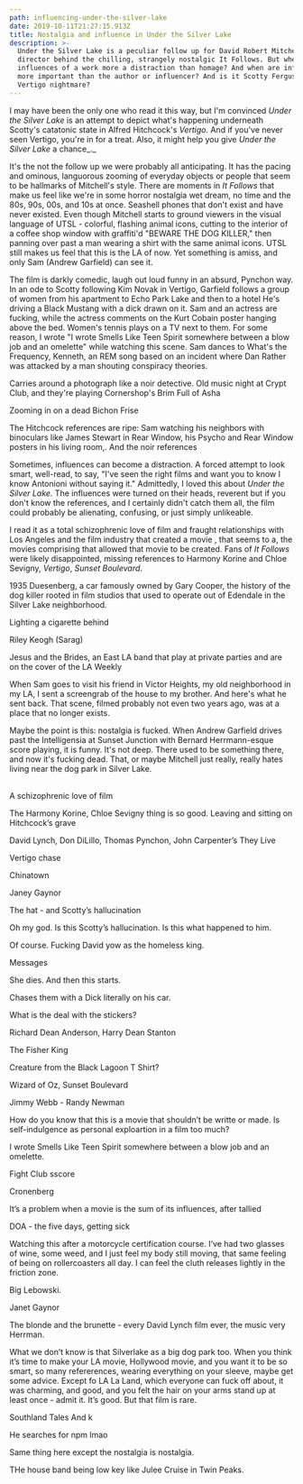 ```yaml
---
path: influencing-under-the-silver-lake
date: 2019-10-11T21:27:15.913Z
title: Nostalgia and influence in Under the Silver Lake
description: >-
  Under the Silver Lake is a peculiar follow up for David Robert Mitchell, the
  director behind the chilling, strangely nostalgic It Follows. But when are the
  influences of a work more a distraction than homage? And when are influences
  more important than the author or influencer? And is it Scotty Ferguson's
  Vertigo nightmare?
---
```

I may have been the only one who read it this way, but I'm convinced _Under the Silver Lake_ is an attempt to depict what's happening underneath Scotty's catatonic state in Alfred Hitchcock's _Vertigo._ And if you've never seen Vertigo, you're in for a treat. Also, it might help you give _Under the Silver Lake_ a chance_._

It's the not the follow up we were probably all anticipating. It has the pacing and ominous, languorous zooming of everyday objects or people that seem to be hallmarks of Mitchell's style. There are moments in _It Follows_ that make us feel like we're in some horror nostalgia wet dream, no time and the 80s, 90s, 00s, and 10s at once. Seashell phones that don't exist and have never existed. Even though Mitchell starts to ground viewers in the visual language of UTSL - colorful, flashing animal icons, cutting to the interior of a coffee shop window with graffiti'd "BEWARE THE DOG KILLER," then panning over past a man wearing a shirt with the same animal icons. UTSL still makes us feel that this is the LA of now. Yet something is amiss, and only Sam (Andrew Garfield) can see it.

The film is darkly comedic, laugh out loud funny in an absurd, Pynchon way. In an ode to Scotty following Kim Novak in Vertigo, Garfield follows a group of women from his apartment to Echo Park Lake and then to a hotel He's driving a Black Mustang with a dick drawn on it. Sam and an actress are fucking, while the actress comments on the Kurt Cobain poster hanging above the bed. Women's tennis plays on a TV next to them. For some reason, I wrote "I wrote Smells Like Teen Spirit somewhere between a blow job and an omelette" while watching this scene. Sam dances to What's the Frequency, Kenneth, an REM song based on an incident where Dan Rather was attacked by a man shouting conspiracy theories.  



Carries around a photograph like a noir detective. Old music night at Crypt Club, and they're playing Cornershop's Brim Full of Asha

 Zooming in on a dead Bichon Frise

The Hitchcock references are ripe: Sam watching his neighbors with binoculars like James Stewart in Rear Window, his Psycho and Rear Window posters in his living room,. And the noir references



Sometimes, influences can become a distraction. A forced attempt to look smart, well-read, to say, "I've seen the right films and want you to know I know Antonioni without saying it."  Admittedly, I loved this about _Under the Silver Lake._ The influences were turned on their heads, reverent but if you don't know the references, and I certainly didn't catch them all, the film could probably be alienating, confusing, or just simply unlikeable. 

I read it as a total schizophrenic love of film and fraught relationships with Los Angeles and the film industry that created a movie , that seems to a, the movies comprising that allowed that movie to be created. Fans of _It Follows_ were likely disappointed, missing references to Harmony Korine and Chloe Sevigny, _Vertigo_, _Sunset Boulevard_. 



1935 Duesenberg, a car famously owned by Gary Cooper, the history of the dog killer rooted in film studios that used to operate out of Edendale in the Silver Lake neighborhood.

Lighting a cigarette behind 

Riley Keogh (Sarag)

Jesus and the Brides, an East LA band that play at private parties and are on the cover of the LA Weekly

When Sam goes to visit his friend in Victor Heights, my old neighborhood in my LA, I sent a screengrab of the house to my brother. And here's what he sent back. That scene, filmed probably not even two years ago, was at a place that no longer exists.

Maybe the point is this: nostalgia is fucked. When Andrew Garfield drives past the Intelligensia at Sunset Junction with Bernard Herrmann-esque score playing, it is funny. It's not deep. There used to be something there, and now it's fucking dead. That, or maybe Mitchell just really, really hates living near the dog park in Silver Lake.

 \
A schizophrenic love of film  

The Harmony Korine, Chloe Sevigny thing is so good. Leaving and sitting on Hitchcock’s grave

David Lynch, Don DiLillo, Thomas Pynchon, John Carpenter’s They Live

Vertigo chase

Chinatown

Janey Gaynor

The hat - and Scotty’s hallucination 

Oh my god. Is this Scotty’s hallucination. Is this what happened to him. 

Of course. Fucking David yow as the homeless king.

Messages

She dies. And then this starts.

Chases them with a Dick literally on his car.

What is the deal with the stickers?

Richard Dean Anderson, Harry Dean Stanton

The Fisher King

Creature from the Black Lagoon T Shirt?

Wizard of Oz, Sunset Boulevard

Jimmy Webb - Randy Newman

How do you know that this is a movie that shouldn’t be writte or made. Is self-indulgence as personal exploartion in a film too much? 

I wrote Smells Like Teen Spirit somewhere between a blow job and an omelette.

Fight Club sscore

Cronenberg

It’s a problem when a movie is the sum of its influences, after tallied

DOA - the five days, getting sick

Watching this after a motorcycle certification course. I’ve had two glasses of wine, some weed, and I just feel my body still moving, that same feeling of being on rollercoasters all day. I can feel the cluth releases lightly in the friction zone.

Big Lebowski.

Janet Gaynor

The blonde and the brunette - every David Lynch film ever, the music very Herrman.

What we don’t know is that Silverlake as a big dog park too. When you think it’s time to make your LA movie, Hollywood movie, and you want it to be so smart, so many refererences, wearing everything on your sleeve, maybe get some advice. Except fo LA La Land, which everyone can fuck off about, it was charming, and good, and you felt the hair on your arms stand up at least once - admit it. It’s good. But that film is rare.

Southland Tales And k

He searches for npm lmao

Same thing here except the nostalgia is nostalgia.

THe house band being low key like Julee Cruise in Twin Peaks.
